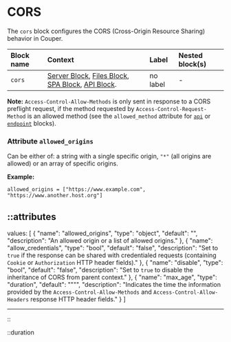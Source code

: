 # CORS

The `cors` block configures the CORS (Cross-Origin Resource Sharing) behavior in Couper.

| Block name | Context                                                                                                       | Label    | Nested block(s) |
|:-----------|:--------------------------------------------------------------------------------------------------------------|:---------|:----------------|
| `cors`     | [Server Block](server), [Files Block](files), [SPA Block](spa), [API Block](api). | no label | -               |

**Note:** `Access-Control-Allow-Methods` is only sent in response to a CORS preflight request, if the method requested by `Access-Control-Request-Method` is an allowed method (see the `allowed_method` attribute for [`api`](api) or [`endpoint`](endpoint) blocks).

### Attribute `allowed_origins`

Can be either of: a string with a single specific origin, `"*"` (all origins are allowed) or an array of specific origins.

**Example:**
```hcl
allowed_origins = ["https://www.example.com", "https://www.another.host.org"]
```

::attributes
---
values: [
  {
    "name": "allowed_origins",
    "type": "object",
    "default": "",
    "description": "An allowed origin or a list of allowed origins."
  },
  {
    "name": "allow_credentials",
    "type": "bool",
    "default": "false",
    "description": "Set to <code>true</code> if the response can be shared with credentialed requests (containing <code>Cookie</code> or <code>Authorization</code> HTTP header fields)."
  },
  {
    "name": "disable",
    "type": "bool",
    "default": "false",
    "description": "Set to <code>true</code> to disable the inheritance of CORS from parent context."
  },
  {
    "name": "max_age",
    "type": "duration",
    "default": "\"\"",
    "description": "Indicates the time the information provided by the <code>Access-Control-Allow-Methods</code> and <code>Access-Control-Allow-Headers</code> response HTTP header fields."
  }
]

---
::

::duration
